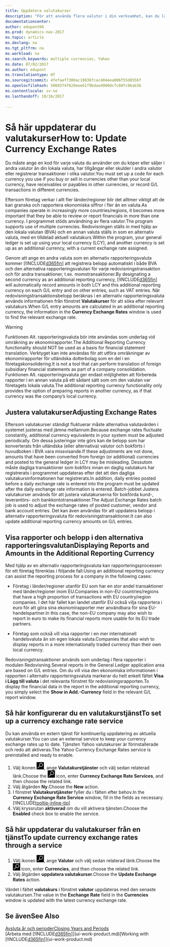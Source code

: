 ```yaml
---
title: Uppdatera valutakurser
description: "För att använda flera valutor i din verksamhet, kan du lägga upp en kod för varje valuta och använda en extern valutakurstjänst, som t.ex. Yahoo."
documentationcenter: 
author: edupont04
ms.prod: dynamics-nav-2017
ms.topic: article
ms.devlang: na
ms.tgt_pltfrm: na
ms.workload: na
ms.search.keywords: multiple currencies, Yahoo
ms.date: 07/02/2017
ms.author: edupont
ms.translationtype: HT
ms.sourcegitcommit: 4fefaef7380ac10836fcac404eea006f55d8556f
ms.openlocfilehash: 50603747629eee61f9bdaed900dcfc0dfc96ab3b
ms.contentlocale: sv-se
ms.lasthandoff: 10/16/2017

---
```

# <a name="how-to-update-currency-exchange-rates"></a><span data-ttu-id="6f158-103">Så här uppdaterar du valutakurser</span><span class="sxs-lookup"><span data-stu-id="6f158-103">How to: Update Currency Exchange Rates</span></span>
<span data-ttu-id="6f158-104">Du måste ange en kod för varje valuta du använder om du köper eller säljer i andra valutor än din lokala valuta, har tillgångar eller skulder i andra valutor eller registrerar transaktioner i olika valutor.</span><span class="sxs-lookup"><span data-stu-id="6f158-104">You must set up a code for each currency you use if you buy or sell in currencies other than your local currency, have receivables or payables in other currencies, or record G/L transactions in different currencies.</span></span>  

<span data-ttu-id="6f158-105">Eftersom företag verkar i allt fler länder/regioner blir det alltmer viktigt att de kan granska och rapportera ekonomiska siffror i fler än en valuta.</span><span class="sxs-lookup"><span data-stu-id="6f158-105">As companies operate in increasingly more countries/regions, it becomes more important that they be able to review or report financials in more than one currency.</span></span> <span data-ttu-id="6f158-106">I programmet stöds användning av flera valutor.</span><span class="sxs-lookup"><span data-stu-id="6f158-106">The program supports use of multiple currencies.</span></span> <span data-ttu-id="6f158-107">Redovisningen ställs in med hjälp av den lokala valutan (BVA) och en annan valuta ställs in som en alternativ valuta, med en tilldelad aktuell valutakurs.</span><span class="sxs-lookup"><span data-stu-id="6f158-107">Within the program, your general ledger is set up using your local currency (LCY), and another currency is set up as an additional currency, with a current exchange rate assigned.</span></span>  

 <span data-ttu-id="6f158-108">Genom att ange en andra valuta som en alternativ rapporteringsvaluta kommer [!INCLUDE[d365fin](includes/d365fin_md.md)] att registrera belopp automatiskt i både BVA och den alternativa rapporteringsvalutan för varje redovisningstransaktion och för andra transaktioner, t.ex. momstransaktioner.</span><span class="sxs-lookup"><span data-stu-id="6f158-108">By designating a second currency as an additional reporting currency, [!INCLUDE[d365fin](includes/d365fin_md.md)] will automatically record amounts in both LCY and this additional reporting currency on each G/L entry and on other entries, such as VAT entries.</span></span> <span data-ttu-id="6f158-109">När redovisningstransaktionsbelopp beräknas i en alternativ rapporteringsvaluta används informationen från fönstret **Valutakurser** för att söka efter relevant valutakurs.</span><span class="sxs-lookup"><span data-stu-id="6f158-109">When G/L entry amounts are calculated in an additional reporting currency, the information in the **Currency Exchange Rates** window is used to find the relevant exchange rate.</span></span>  

> [!WARNING]  
>  <span data-ttu-id="6f158-110">Funktionen Alt. rapporteringsvaluta bör inte användas som underlag vid omräkning av ekonomirapporter.</span><span class="sxs-lookup"><span data-stu-id="6f158-110">The Additional Reporting Currency functionality should NOT be used as a basis for financial statement translation.</span></span> <span data-ttu-id="6f158-111">Verktyget kan inte användas för att utföra omräkningar av ekonomirapporter för utländska dotterbolag som en del i en företagskonsolidering.</span><span class="sxs-lookup"><span data-stu-id="6f158-111">It is not a tool that can perform translation of foreign subsidiary financial statements as part of a company consolidation.</span></span> <span data-ttu-id="6f158-112">Funktionen Alt. rapporteringsvaluta ger endast möjligheten att förbereda rapporter i en annan valuta på ett sådant sätt som om den valutan var företagets lokala valuta.</span><span class="sxs-lookup"><span data-stu-id="6f158-112">The additional reporting currency functionality only provides the option of preparing reports in another currency, as if that currency was the company’s local currency.</span></span>

## <a name="adjusting-exchange-rates"></a><span data-ttu-id="6f158-113">Justera valutakurser</span><span class="sxs-lookup"><span data-stu-id="6f158-113">Adjusting Exchange Rates</span></span>  
<span data-ttu-id="6f158-114">Eftersom valutakurser ständigt fluktuerar måste alternativa valutavärden i systemet justeras med jämna mellanrum.</span><span class="sxs-lookup"><span data-stu-id="6f158-114">Because exchange rates fluctuate constantly, additional currency equivalents in your system must be adjusted periodically.</span></span> <span data-ttu-id="6f158-115">Om dessa justeringar inte görs kan de belopp som har konverterats från utländska (eller alternativa) valutor och bokförts i huvudboken i BVA vara missvisande.</span><span class="sxs-lookup"><span data-stu-id="6f158-115">If these adjustments are not done, amounts that have been converted from foreign (or additional) currencies and posted to the general ledger in LCY may be misleading.</span></span> <span data-ttu-id="6f158-116">Dessutom måste dagliga transaktioner som bokförs innan en daglig valutakurs har registrerats i programmet uppdateras efter det att den dagliga valutakursinformationen har registrerats.</span><span class="sxs-lookup"><span data-stu-id="6f158-116">In addition, daily entries posted before a daily exchange rate is entered into the program must be updated after the daily exchange rate information is entered.</span></span> <span data-ttu-id="6f158-117">Batch-jobbet Justera valutakurser används för att justera valutakurserna för bokförda kund-, leverantörs- och bankkontotransaktioner.</span><span class="sxs-lookup"><span data-stu-id="6f158-117">The Adjust Exchange Rates batch job is used to adjust the exchange rates of posted customer, vendor and bank account entries.</span></span> <span data-ttu-id="6f158-118">Det kan även användas för att uppdatera belopp i alternativ rapporteringsvaluta för redovisningstransaktioner.</span><span class="sxs-lookup"><span data-stu-id="6f158-118">It can also update additional reporting currency amounts on G/L entries.</span></span>  

## <a name="displaying-reports-and-amounts-in-the-additional-reporting-currency"></a><span data-ttu-id="6f158-119">Visa rapporter och belopp i den alternativa rapporteringsvalutan</span><span class="sxs-lookup"><span data-stu-id="6f158-119">Displaying Reports and Amounts in the Additional Reporting Currency</span></span>  
<span data-ttu-id="6f158-120">Med hjälp av en alternativ rapporteringsvaluta kan rapporteringsprocessen för ett företag förenklas i följande fall:</span><span class="sxs-lookup"><span data-stu-id="6f158-120">Using an additional reporting currency can assist the reporting process for a company in the following cases:</span></span>  

- <span data-ttu-id="6f158-121">Företag i länder/regioner utanför EU som har en stor andel transaktioner med länder/regioner inom EU.</span><span class="sxs-lookup"><span data-stu-id="6f158-121">Companies in non-EU countries/regions that have a high proportion of transactions with EU country/region companies.</span></span> <span data-ttu-id="6f158-122">I det här fallet kan landet utanför EU också vilja rapportera i euro för att göra sina ekonomirapporter mer användbara för sina EU-handelspartner.</span><span class="sxs-lookup"><span data-stu-id="6f158-122">In this case, the non-EU company may also wish to report in euro to make its financial reports more usable for its EU trade partners.</span></span>  

- <span data-ttu-id="6f158-123">Företag som också vill visa rapporter i en mer internationell handelsvaluta än sin egen lokala valuta.</span><span class="sxs-lookup"><span data-stu-id="6f158-123">Companies that also wish to display reports in a more internationally traded currency than their own local currency.</span></span>  

<span data-ttu-id="6f158-124">Redovisningstransaktioner används som underlag i flera rapporter i modulen Redovisning.</span><span class="sxs-lookup"><span data-stu-id="6f158-124">Several reports in the General Ledger application area are based on G/L entries.</span></span> <span data-ttu-id="6f158-125">Om du vill visa den ekonomiska informationen i rapporten i alternativ rapporteringsvaluta markerar du helt enkelt fältet **Visa i Lägg till valuta** i det relevanta fönstret för redovisningsrapporten.</span><span class="sxs-lookup"><span data-stu-id="6f158-125">To display the financial data in the report in the additional reporting currency, you simply select the **Show in Add.-Currency** field in the relevant G/L report window.</span></span>  

## <a name="to-set-up-a-currency-exchange-rate-service"></a><span data-ttu-id="6f158-126">Så här konfigurerar du en valutakurstjänst</span><span class="sxs-lookup"><span data-stu-id="6f158-126">To set up a currency exchange rate service</span></span>
<span data-ttu-id="6f158-127">Du kan använda en extern tjänst för kontinuerlig uppdatering av aktuella valutakurser.</span><span class="sxs-lookup"><span data-stu-id="6f158-127">You can use an external service to keep your currency exchange rates up to date.</span></span> <span data-ttu-id="6f158-128">Tjänsten Yahoo valutakurser är förinstallerade och redo att aktiveras.</span><span class="sxs-lookup"><span data-stu-id="6f158-128">The Yahoo Currency Exchange Rates service is preinstalled and ready to enable.</span></span>

1. <span data-ttu-id="6f158-129">Välj ikonen ![Söka efter sida eller rapport](media/ui-search/search_small.png "ikonen Söka efter sida eller rapport"), ange **Valutakurstjänster** och välj sedan relaterad länk.</span><span class="sxs-lookup"><span data-stu-id="6f158-129">Choose the ![Search for Page or Report](media/ui-search/search_small.png "Search for Page or Report icon") icon, enter **Currency Exchange Rate Services**, and then choose the related link.</span></span>
2. <span data-ttu-id="6f158-130">Välj åtgärden **Ny**.</span><span class="sxs-lookup"><span data-stu-id="6f158-130">Choose the **New** action.</span></span>
3. <span data-ttu-id="6f158-131">I fönstret **Valutakurstjänster** fyller du i fälten efter behov.</span><span class="sxs-lookup"><span data-stu-id="6f158-131">In the **Currency Exchange Rate Service** window, fill in the fields as necessary.</span></span> [!INCLUDE[tooltip-inline-tip](includes/tooltip-inline-tip_md.md)]
4. <span data-ttu-id="6f158-132">Välj kryssrutan **aktiverad** om du vill aktivera tjänsten.</span><span class="sxs-lookup"><span data-stu-id="6f158-132">Choose the **Enabled** check box to enable the service.</span></span>

## <a name="to-update-currency-exchange-rates-through-a-service"></a><span data-ttu-id="6f158-133">Så här uppdaterar du valutakurser från en tjänst</span><span class="sxs-lookup"><span data-stu-id="6f158-133">To update currency exchange rates through a service</span></span>
1. <span data-ttu-id="6f158-134">Välj ikonen ![Söka efter sida eller rapport](media/ui-search/search_small.png "ikonen Söka efter sida eller rapport"), ange **Valutor** och välj sedan relaterad länk.</span><span class="sxs-lookup"><span data-stu-id="6f158-134">Choose the ![Search for Page or Report](media/ui-search/search_small.png "Search for Page or Report icon") icon, enter **Currencies**, and then choose the related link.</span></span>
2. <span data-ttu-id="6f158-135">Välj åtgärden **uppdatera valutakurser**.</span><span class="sxs-lookup"><span data-stu-id="6f158-135">Choose the **Update Exchange Rates** action.</span></span>

<span data-ttu-id="6f158-136">Värdet i fältet **valutakurs** i fönstret **valutor** uppdateras med den senaste valutakursen.</span><span class="sxs-lookup"><span data-stu-id="6f158-136">The value in the **Exchange Rate** field in the **Currencies** window is updated with the latest currency exchange rate.</span></span>

## <a name="see-also"></a><span data-ttu-id="6f158-137">Se även</span><span class="sxs-lookup"><span data-stu-id="6f158-137">See Also</span></span>
[<span data-ttu-id="6f158-138">Avsluta år och perioder</span><span class="sxs-lookup"><span data-stu-id="6f158-138">Closing Years and Periods</span></span>](year-close-years-periods.md)  
<span data-ttu-id="6f158-139">[Arbeta med [!INCLUDE[d365fin](includes/d365fin_md.md)]](ui-work-product.md)</span><span class="sxs-lookup"><span data-stu-id="6f158-139">[Working with [!INCLUDE[d365fin](includes/d365fin_md.md)]](ui-work-product.md)</span></span>

